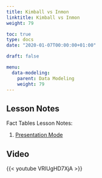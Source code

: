 ```yaml
---
title: Kimball vs Inmon
linktitle: Kimball vs Inmon
weight: 79

toc: true
type: docs
date: "2020-01-07T00:00:00+01:00"

draft: false

menu:
  data-modeling:
    parent: Data Modeling
    weight: 79
---
```


## Lesson Notes

Fact Tables Lesson Notes:

1. [Presentation Mode](../04-schema-types-ps.pdf)

## Video

{{< youtube VRlUgHD7XjA >}}
